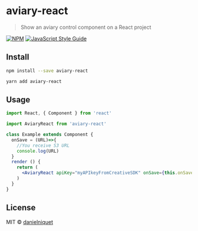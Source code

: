 # aviary-react

> Show an aviary control component on a React project

[![NPM](https://img.shields.io/npm/v/aviary-react.svg)](https://www.npmjs.com/package/aviary-react) [![JavaScript Style Guide](https://img.shields.io/badge/code_style-standard-brightgreen.svg)](https://standardjs.com)

## Install

```bash
npm install --save aviary-react
```

```bash
yarn add aviary-react
```

## Usage

```jsx
import React, { Component } from 'react'

import AviaryReact from 'aviary-react'

class Example extends Component {
  onSave = (URL)=>{
    //You receive S3 URL
    console.log(URL)
  }
  render () {
    return (
      <AviaryReact apiKey="myAPIkeyFromCreativeSDK" onSave={this.onSave} />
    )
  }
}
```

## License

MIT © [danielniquet](https://github.com/danielniquet)
